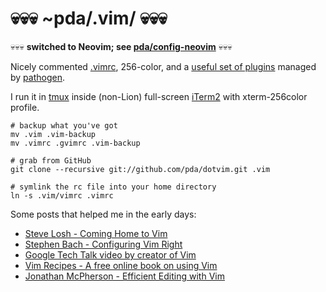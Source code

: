 # 💀💀💀 ~pda/.vim/ 💀💀💀

💀💀💀 **switched to Neovim; see [pda/config-neovim](https://github.com/pda/config-neovim)** 💀💀💀

Nicely commented [.vimrc][vimrc], 256-color,
and a [useful set of plugins][gitmodules] managed by [pathogen][pathogen].

I run it in [tmux](http://tmux.sourceforge.net/)
inside (non-Lion) full-screen [iTerm2](http://www.iterm2.com/)
with xterm-256color profile.

[vimrc]: https://github.com/pda/dotvim/blob/master/vimrc
[gitmodules]: https://github.com/pda/dotvim/blob/master/.gitmodules
[pathogen]: https://github.com/tpope/vim-pathogen

```
# backup what you've got
mv .vim .vim-backup
mv .vimrc .gvimrc .vim-backup

# grab from GitHub
git clone --recursive git://github.com/pda/dotvim.git .vim

# symlink the rc file into your home directory
ln -s .vim/vimrc .vimrc
```

Some posts that helped me in the early days:

  - [Steve Losh - Coming Home to Vim](http://stevelosh.com/blog/2010/09/coming-home-to-vim/)
  - [Stephen Bach - Configuring Vim Right](http://items.sjbach.com/319/configuring-vim-right)
  - [Google Tech Talk video by creator of Vim](http://video.google.com/videoplay?docid=2538831956647446078)
  - [Vim Recipes - A free online book on using Vim](http://vim.runpaint.org/)
  - [Jonathan McPherson - Efficient Editing with Vim](http://jmcpherson.org/editing.html)
